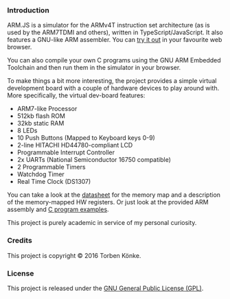 ### Introduction

ARM.JS is a simulator for the ARMv4T instruction set architecture (as is used by the ARM7TDMI and others), written in TypeScript/JavaScript. It also features a GNU-like ARM assembler. You can [try it out](http://smiley22.github.io/ARM.JS/Web/) in your favourite web browser.

You can also compile your own C programs using the GNU ARM Embedded Toolchain and then run them in the simulator in your browser. 

To make things a bit more interesting, the project provides a simple virtual development board with a couple of hardware devices to play around with. More specifically, the virtual dev-board features:

* ARM7-like Processor
* 512kb flash ROM
* 32kb static RAM
* 8 LEDs
* 10 Push Buttons (Mapped to Keyboard keys 0-9)
* 2-line HITACHI HD44780-compliant LCD
* Programmable Interrupt Controller
* 2x UARTs (National Semiconductor 16750 compatible)
* 2 Programmable Timers
* Watchdog Timer
* Real Time Clock (DS1307)

You can take a look at the [datasheet](Docs/DevBoard_Datasheet.pdf) for the memory map and a description of the memory-mapped HW registers. Or just look at the provided ARM assembly and [C program examples](C/).

This project is purely academic in service of my personal curiosity.


### Credits

This project is copyright © 2016 Torben Könke.


### License

This project is released under the [GNU General Public License (GPL)](http://www.gnu.org/licenses/old-licenses/gpl-2.0.txt).
